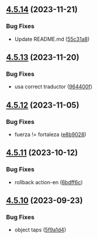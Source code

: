 ## [4.5.14](https://github.com/allnnde/pf2e-esp-translation/compare/v4.5.13...v4.5.14) (2023-11-21)


### Bug Fixes

* Update README.md ([55c31a8](https://github.com/allnnde/pf2e-esp-translation/commit/55c31a83a3bc5da7f81499e6a47e9eca6a184022))



## [4.5.13](https://github.com/allnnde/pf2e-esp-translation/compare/v4.5.12...v4.5.13) (2023-11-20)


### Bug Fixes

* usa correct traductor ([964400f](https://github.com/allnnde/pf2e-esp-translation/commit/964400f4525b201ededfe9c4050cadd0098335b5))



## [4.5.12](https://github.com/allnnde/pf2e-esp-translation/compare/v4.5.11...v4.5.12) (2023-11-05)


### Bug Fixes

* fuerza != fortaleza ([e8b9028](https://github.com/allnnde/pf2e-esp-translation/commit/e8b9028c5cd84aea1a80fa1d017acae1d9185de6))



## [4.5.11](https://github.com/allnnde/pf2e-esp-translation/compare/v4.5.10...v4.5.11) (2023-10-12)


### Bug Fixes

* rollback action-en ([6bdff6c](https://github.com/allnnde/pf2e-esp-translation/commit/6bdff6cbc71cbe400594194887d5720f255d5964))



## [4.5.10](https://github.com/allnnde/pf2e-esp-translation/compare/v4.5.9...v4.5.10) (2023-09-23)


### Bug Fixes

* object taps ([5f9a1d4](https://github.com/allnnde/pf2e-esp-translation/commit/5f9a1d41c083b4f7640720d6abc43e8cc94138d5))



